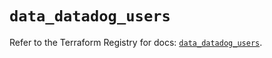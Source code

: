 # `data_datadog_users`

Refer to the Terraform Registry for docs: [`data_datadog_users`](https://registry.terraform.io/providers/datadog/datadog/3.71.0/docs/data-sources/users).
